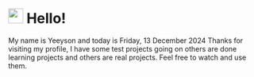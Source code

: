 <h1>
    <img src="https://emojis.slackmojis.com/emojis/images/1643510097/45343/hi.gif?1643510097" width="30"/> 
    Hello!
 </h1>
 <p>
    My name is Yeeyson and today is Friday, 13 December 2024
    Thanks for visiting my profile, I have some test projects going on others are done learning projects and others are real projects.
    Feel free to watch and use them.
 </p>